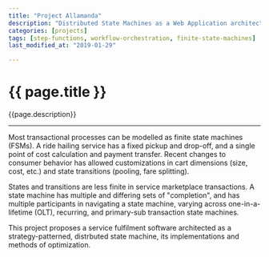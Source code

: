 ```yaml
---
title: "Project Allamanda"
description: "Distributed State Machines as a Web Application architecture"
categories: [projects]
tags: [step-functions, workflow-orchestration, finite-state-machines]
last_modified_at: "2019-01-29"

---
```


# {{ page.title }} 

{{page.description}}

---

Most transactional processes can be modelled as finite state machines (FSMs). A ride hailing service has a fixed pickup and drop-off, and a single point of cost calculation and payment transfer. Recent changes to consumer behavior has allowed customizations in cart dimensions (size, cost, etc.) and state transitions (pooling, fare splitting). 

States and transitions are less finite in service marketplace transactions. A state machine has multiple and differing sets of "completion", and has multiple participants in navigating a state machine, varying across one-in-a-lifetime (OLT), recurring, and primary-sub transaction state machines.

This project proposes a service fulfilment software architected as a strategy-patterned, distrbuted state machine, its implementations and methods of optimization.
